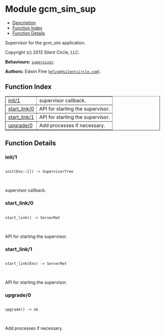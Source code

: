 

# Module gcm_sim_sup #
* [Description](#description)
* [Function Index](#index)
* [Function Details](#functions)

Supervisor for the gcm_sim application.

Copyright (c) 2013 Silent Circle, LLC.

__Behaviours:__ [`supervisor`](supervisor.md).

__Authors:__ Edwin Fine ([`efine@silentcircle.com`](mailto:efine@silentcircle.com)).

<a name="index"></a>

## Function Index ##


<table width="100%" border="1" cellspacing="0" cellpadding="2" summary="function index"><tr><td valign="top"><a href="#init-1">init/1</a></td><td>supervisor callback.</td></tr><tr><td valign="top"><a href="#start_link-0">start_link/0</a></td><td>API for starting the supervisor.</td></tr><tr><td valign="top"><a href="#start_link-1">start_link/1</a></td><td>API for starting the supervisor.</td></tr><tr><td valign="top"><a href="#upgrade-0">upgrade/0</a></td><td>Add processes if necessary.</td></tr></table>


<a name="functions"></a>

## Function Details ##

<a name="init-1"></a>

### init/1 ###

<pre><code>
init(Env::[]) -&gt; SupervisorTree
</code></pre>
<br />

supervisor callback.

<a name="start_link-0"></a>

### start_link/0 ###

<pre><code>
start_link() -&gt; ServerRet
</code></pre>
<br />

API for starting the supervisor.

<a name="start_link-1"></a>

### start_link/1 ###

<pre><code>
start_link(Env) -&gt; ServerRet
</code></pre>
<br />

API for starting the supervisor.

<a name="upgrade-0"></a>

### upgrade/0 ###

<pre><code>
upgrade() -&gt; ok
</code></pre>
<br />

Add processes if necessary.

